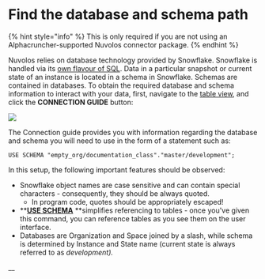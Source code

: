 # Find the database and schema path

{% hint style="info" %}
This is only required if you are not using an Alphacruncher-supported Nuvolos connector package.
{% endhint %}

Nuvolos relies on database technology provided by Snowflake. Snowflake is handled via its [own flavour of SQL](https://docs.snowflake.net/manuals/sql-reference-commands.html).  Data in a particular snapshot or current state of an instance is located in a schema in Snowflake. Schemas are contained in databases. To obtain the required database and schema information to interact with your data, first, navigate to the [table view](../the-table-view/), and click the **CONNECTION GUIDE** button:

![](broken-reference)

The Connection guide provides you with information regarding the database and schema you will need to use in the form of a statement such as:

```
USE SCHEMA "empty_org/documentation_class"."master/development";
```

In this setup, the following important features should be observed:

* Snowflake object names are case sensitive and can contain special characters - consequently, they should be always quoted.
  * In program code, quotes should be appropriately escaped!
* ****[**USE SCHEMA**](https://docs.snowflake.net/manuals/sql-reference/sql/use-schema.html)** **simplifies referencing to tables - once you've given this command, you can reference tables as you see them on the user interface.
* Databases are Organization and Space joined by a slash, while schema is determined by Instance and State name (current state is always referred to as _development)._

__
